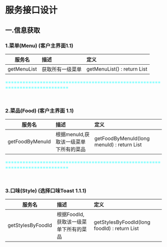 # 服务接口设计

## 一.信息获取

### 1.菜单(Menu) (客户主界面1.1)
服务名|描述|定义
--|:--|:--
getMenuList | 获取所有一级菜单 | getMenuList() : return List<Menu>

<font color=#00ffff>============================================================================</font>

<br>

### 2.菜品(Food) (客户主界面 1.1)
服务名|描述|定义
--|:--|:--
getFoodByMenuId | 根据menuId,获取该一级菜单下所有的菜品 | getFoodByMenuId(long menuId) : return List<Food>

<font color=#00ffff>============================================================================</font>

<br>

### 3.口味(Style) (选择口味Toast 1.1.1)
服务名|描述|定义
--|:--|:--
getStylesByFoodId | 根据FoodId,获取该一级菜单下所有的菜品 | getStylesByFoodId(long foodId) : return List<Style>

<font color=#00ffff>============================================================================</font>

<br>

### 4.常用菜单(FrequentlyUsedMenu) (常用菜单 1.1.2.1, 管理常用菜单1.1.4.2)
服务名|描述|定义
--|:--|:--
getfrequentlyUsedMenuListByUserId | 根据UserId,获取所有常用的菜品的 | getfrequentlyUsedMenuList(long userId) : return List<Food>

<font color=#00ffff>============================================================================</font>

<br>

### 5.获取积分(FrequentlyUsedMenu) (产看积分 1.1.4.1)
服务名|描述|定义
--|:--|:--
getCreditByUserId | 根据UserId,获取用户的积分 | getCreditByUserId(long userId) : return int

<font color=#00ffff>============================================================================</font>

<br>

### 5.点餐记录(orderRecord) (查看订单记录页面 1.1.4.3)
服务名|描述|定义
--|:--|:--
getorderRecordByUserId | 根据UserId,获取用户的点餐记录 | getCreditByUserId(long userId, int index, int limit) : return List<OrderRecord>